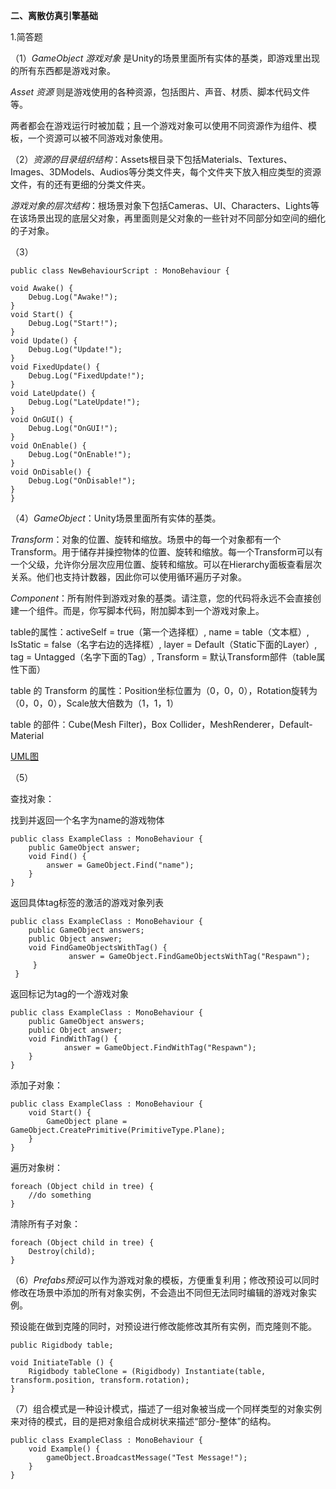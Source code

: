 **二、离散仿真引擎基础**

1.简答题

（1）*GameObject 游戏对象* 是Unity的场景里面所有实体的基类，即游戏里出现的所有东西都是游戏对象。

*Asset 资源* 则是游戏使用的各种资源，包括图片、声音、材质、脚本代码文件等。

两者都会在游戏运行时被加载；且一个游戏对象可以使用不同资源作为组件、模板，一个资源可以被不同游戏对象使用。

（2）*资源的目录组织结构*：Assets根目录下包括Materials、Textures、Images、3DModels、Audios等分类文件夹，每个文件夹下放入相应类型的资源文件，有的还有更细的分类文件夹。

*游戏对象的层次结构*：根场景对象下包括Cameras、UI、Characters、Lights等在该场景出现的底层父对象，再里面则是父对象的一些针对不同部分如空间的细化的子对象。

（3）

    public class NewBehaviourScript : MonoBehaviour {

    void Awake() {
        Debug.Log("Awake!");
    }
    void Start() {
        Debug.Log("Start!");
    }
    void Update() {
        Debug.Log("Update!");
    }
    void FixedUpdate() {
        Debug.Log("FixedUpdate!");
    }
    void LateUpdate() {
        Debug.Log("LateUpdate!");
    }
    void OnGUI() {
        Debug.Log("OnGUI!");
    }
    void OnEnable() {
        Debug.Log("OnEnable!");
    }
    void OnDisable() {
        Debug.Log("OnDisable!");
    }
    }

（4）*GameObject*：Unity场景里面所有实体的基类。

*Transform*：对象的位置、旋转和缩放。场景中的每一个对象都有一个Transform。用于储存并操控物体的位置、旋转和缩放。每一个Transform可以有一个父级，允许你分层次应用位置、旋转和缩放。可以在Hierarchy面板查看层次关系。他们也支持计数器，因此你可以使用循环遍历子对象。

*Component*：所有附件到游戏对象的基类。请注意，您的代码将永远不会直接创建一个组件。而是，你写脚本代码，附加脚本到一个游戏对象上。

table的属性：activeSelf = true（第一个选择框）, name = table（文本框）, IsStatic = false（名字右边的选择框）, layer = Default（Static下面的Layer）, tag = Untagged（名字下面的Tag）, Transform = 默认Transform部件（table属性下面）

table 的 Transform 的属性：Position坐标位置为（0，0，0），Rotation旋转为（0，0，0），Scale放大倍数为（1，1，1）

table 的部件：Cube(Mesh Filter)，Box Collider，MeshRenderer，Default-Material
 
[UML图](https://github.com/465924212/3D-Game-Programming-Design/blob/master/2.4.png)

（5）

查找对象：

找到并返回一个名字为name的游戏物体

    public class ExampleClass : MonoBehaviour {
        public GameObject answer;
        void Find() {
            answer = GameObject.Find("name");
        }
    }

返回具体tag标签的激活的游戏对象列表

    public class ExampleClass : MonoBehaviour {
        public GameObject answers;
        public Object answer;
        void FindGameObjectsWithTag() {
                 answer = GameObject.FindGameObjectsWithTag("Respawn");
         }
     }

返回标记为tag的一个游戏对象

    public class ExampleClass : MonoBehaviour {
        public GameObject answers;
        public Object answer;
        void FindWithTag() {
                answer = GameObject.FindWithTag("Respawn");
        }
    }

添加子对象：

    public class ExampleClass : MonoBehaviour {
        void Start() {
            GameObject plane = GameObject.CreatePrimitive(PrimitiveType.Plane);
        }
    }

遍历对象树：

    foreach (Object child in tree) {
	    //do something
    }

清除所有子对象：

    foreach (Object child in tree) {
	    Destroy(child);
    }

（6）*Prefabs预设*可以作为游戏对象的模板，方便重复利用；修改预设可以同时修改在场景中添加的所有对象实例，不会造出不同但无法同时编辑的游戏对象实例。 

预设能在做到克隆的同时，对预设进行修改能修改其所有实例，而克隆则不能。

    public Rigidbody table;

    void InitiateTable () {
        Rigidbody tableClone = (Rigidbody) Instantiate(table, transform.position, transform.rotation);
    }

（7）组合模式是一种设计模式，描述了一组对象被当成一个同样类型的对象实例来对待的模式，目的是把对象组合成树状来描述“部分-整体”的结构。

    public class ExampleClass : MonoBehaviour {
        void Example() {
            gameObject.BroadcastMessage("Test Message!");
        }
    }

